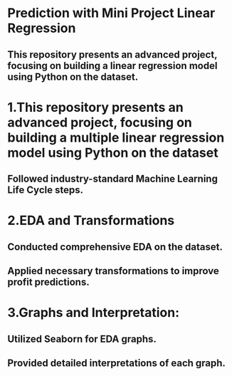 # Prediction with Mini Project Linear Regression

## This repository presents an advanced project, focusing on building a linear regression model using Python on the dataset.

# 1.This repository presents an advanced project, focusing on building a multiple linear regression model using Python on the dataset 
## Followed industry-standard Machine Learning Life Cycle steps.

# 2.EDA and Transformations
## Conducted comprehensive EDA on the dataset.
## Applied necessary transformations to improve profit predictions.

# 3.Graphs and Interpretation:
## Utilized Seaborn for EDA graphs.
## Provided detailed interpretations of each graph.

